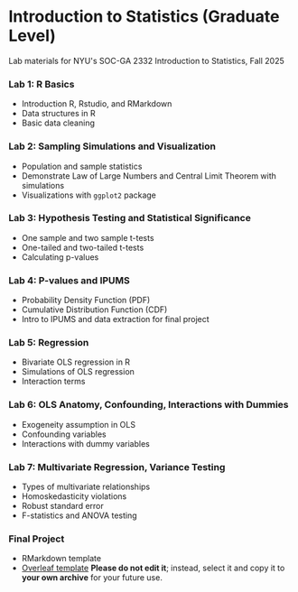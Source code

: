 # Introduction to Statistics (Graduate Level)
Lab materials for NYU's SOC-GA 2332 Introduction to Statistics, Fall 2025

### Lab 1: R Basics
+ Introduction R, Rstudio, and RMarkdown
+ Data structures in R
+ Basic data cleaning

### Lab 2: Sampling Simulations and Visualization
+ Population and sample statistics
+ Demonstrate Law of Large Numbers and Central Limit Theorem with simulations
+ Visualizations with `ggplot2` package

### Lab 3: Hypothesis Testing and Statistical Significance
+ One sample and two sample t-tests
+ One-tailed and two-tailed t-tests
+ Calculating p-values

### Lab 4: P-values and IPUMS
+ Probability Density Function (PDF) 
+ Cumulative Distribution Function (CDF)
+ Intro to IPUMS and data extraction for final project

### Lab 5: Regression
+ Bivariate OLS regression in R
+ Simulations of OLS regression
+ Interaction terms

### Lab 6: OLS Anatomy, Confounding, Interactions with Dummies
+ Exogeneity assumption in OLS
+ Confounding variables
+ Interactions with dummy variables

### Lab 7: Multivariate Regression, Variance Testing
+ Types of multivariate relationships
+ Homoskedasticity violations
+ Robust standard error
+ F-statistics and ANOVA testing

### Final Project
+ RMarkdown template
+ [Overleaf template](https://www.overleaf.com/read/fwnymhcgwthf#8f643a) **Please do not edit it**; instead, select it and copy it to **your own archive** for your future use.
